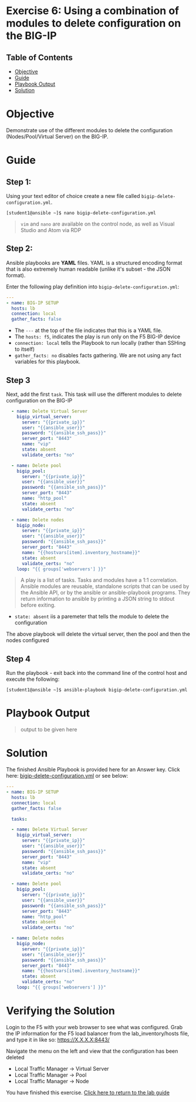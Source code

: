 # Exercise 6: Using a combination of modules to delete configuration on the BIG-IP

## Table of Contents

- [Objective](#objective)
- [Guide](#guide)
- [Playbook Output](#playbook-output)
- [Solution](#solution)

# Objective

Demonstrate use of the different modules to delete the configuration (Nodes/Pool/Virtual Server) on the BIG-IP.
# Guide

## Step 1:

Using your text editor of choice create a new file called `bigip-delete-configuration.yml`.

```
[student1@ansible ~]$ nano bigip-delete-configuration.yml
```

>`vim` and `nano` are available on the control node, as well as Visual Studio and Atom via RDP

## Step 2:

Ansible playbooks are **YAML** files. YAML is a structured encoding format that is also extremely human readable (unlike it's subset - the JSON format).

Enter the following play definition into `bigip-delete-configuration.yml`:

``` yaml
---
- name: BIG-IP SETUP
  hosts: lb
  connection: local
  gather_facts: false
```

- The `---` at the top of the file indicates that this is a YAML file.
- The `hosts: f5`,  indicates the play is run only on the F5 BIG-IP device
- `connection: local` tells the Playbook to run locally (rather than SSHing to itself)
- `gather_facts: no` disables facts gathering.  We are not using any fact variables for this playbook.

## Step 3

Next, add the first `task`. This task will use the different modules to delete configuration on the BIG-IP

``` yaml
  - name: Delete Virtual Server
    bigip_virtual_server:
      server: "{{private_ip}}"
      user: "{{ansible_user}}"
      password: "{{ansible_ssh_pass}}"
      server_port: "8443"
      name: "vip"
      state: absent
      validate_certs: "no"

  - name: Delete pool
    bigip_pool:
      server: "{{private_ip}}"
      user: "{{ansible_user}}"
      password: "{{ansible_ssh_pass}}"
      server_port: "8443"
      name: "http_pool"
      state: absent
      validate_certs: "no"

  - name: Delete nodes
    bigip_node:
      server: "{{private_ip}}"
      user: "{{ansible_user}}"
      password: "{{ansible_ssh_pass}}"
      server_port: "8443"
      name: "{{hostvars[item].inventory_hostname}}"
      state: absent
      validate_certs: "no"
    loop: "{{ groups['webservers'] }}"
```

>A play is a list of tasks. Tasks and modules have a 1:1 correlation.  Ansible modules are reusable, standalone scripts that can be used by the Ansible API, or by the ansible or ansible-playbook programs. They return information to ansible by printing a JSON string to stdout before exiting.

- `state: absent` iis a paremeter that tells the module to delete the configuration

The above playbook will delete the virtual server, then the pool and then the nodes configured

## Step 4

Run the playbook - exit back into the command line of the control host and execute the following:

```
[student1@ansible ~]$ ansible-playbook bigip-delete-configuration.yml
```

# Playbook Output
>output to be given here

# Solution
The finished Ansible Playbook is provided here for an Answer key. Click here: [bigip-delete-configuration.yml](bigip-delete-configuration.yml) or see below:

```yaml
---
- name: BIG-IP SETUP
  hosts: lb
  connection: local
  gather_facts: false

  tasks:

  - name: Delete Virtual Server
    bigip_virtual_server:
      server: "{{private_ip}}"
      user: "{{ansible_user}}"
      password: "{{ansible_ssh_pass}}"
      server_port: "8443"
      name: "vip"
      state: absent
      validate_certs: "no"

  - name: Delete pool
    bigip_pool:
      server: "{{private_ip}}"
      user: "{{ansible_user}}"
      password: "{{ansible_ssh_pass}}"
      server_port: "8443"
      name: "http_pool"
      state: absent
      validate_certs: "no"

  - name: Delete nodes
    bigip_node:
      server: "{{private_ip}}"
      user: "{{ansible_user}}"
      password: "{{ansible_ssh_pass}}"
      server_port: "8443"
      name: "{{hostvars[item].inventory_hostname}}"
      state: absent
      validate_certs: "no"
    loop: "{{ groups['webservers'] }}"
```

# Verifying the Solution

Login to the F5 with your web browser to see what was configured.  Grab the IP information for the F5 load balancer from the lab_inventory/hosts file, and type it in like so: https://X.X.X.X:8443/

Navigate the menu on the left and view that the configuration has been deleted
* Local Traffic Manager -> Virtual Server
* Local Traffic Manager -> Pool
* Local Traffic Manager -> Node

You have finished this exercise.  [Click here to return to the lab guide](../README.md)
